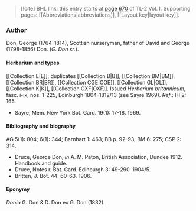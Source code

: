 > [!cite] BHL link: this entry starts at [page 670](https://www.biodiversitylibrary.org/item/103414#page/718/mode/1up) of TL-2 Vol. I.
> Supporting pages: [[Abbreviations|abbreviations]], [[Layout key|layout key]].

### Author

Don, George (1764-1814), Scottish nurseryman, father of David and George (1798-1856) Don. (*G. Don sr.*).

#### Herbarium and types

[[Collection E|E]]; duplicates [[Collection B|B]], [[Collection BM|BM]], [[Collection BR|BR]], [[Collection CGE|CGE]], [[Collection GL|GL]], [[Collection K|K]], [[Collection OXF|OXF]]. Issued *Herbarium britannicum*, fasc. i-ix, nos. 1-225, Edinburgh 1804-1812/13 (see Sayre 1969).
*Ref*.: IH 2: 165.
- Sayre, Mem. New York Bot. Gard. 19(1): 17-18. 1969.

#### Bibliography and biography

AG 5(1): 804; 6(1): 344; Barnhart 1: 463; BB p. 92-93; BM 6: 275; CSP 2: 314.
- Druce, George Don, *in* A. M. Paton, British Association, Dundee 1912. Handbook and guide.
- Druce, Notes r. Bot. Gard. Edinburgh 3: 49-290. 1904/5.
- Britten, J. Bot. 44: 60-63. 1906.

#### Eponymy

*Donia* G. Don & D. Don ex G. Don (1832).

